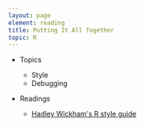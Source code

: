 ```yaml
---
layout: page
element: reading
title: Putting It All Together
topic: R
---
```


* Topics

  * Style
  * Debugging

* Readings

  * [Hadley Wickham's R style guide](http://r-pkgs.had.co.nz/style.html)